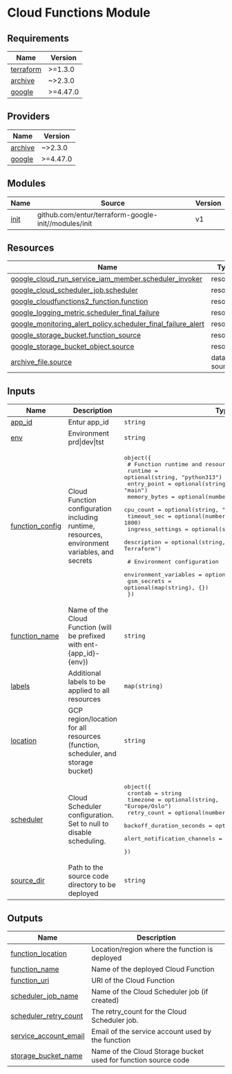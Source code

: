 # Cloud Functions Module

<!-- BEGIN_TF_DOCS -->
## Requirements

| Name | Version |
|------|---------|
| <a name="requirement_terraform"></a> [terraform](#requirement\_terraform) | >=1.3.0 |
| <a name="requirement_archive"></a> [archive](#requirement\_archive) | ~>2.3.0 |
| <a name="requirement_google"></a> [google](#requirement\_google) | >=4.47.0 |

## Providers

| Name | Version |
|------|---------|
| <a name="provider_archive"></a> [archive](#provider\_archive) | ~>2.3.0 |
| <a name="provider_google"></a> [google](#provider\_google) | >=4.47.0 |

## Modules

| Name | Source | Version |
|------|--------|---------|
| <a name="module_init"></a> [init](#module\_init) | github.com/entur/terraform-google-init//modules/init | v1 |

## Resources

| Name | Type |
|------|------|
| [google_cloud_run_service_iam_member.scheduler_invoker](https://registry.terraform.io/providers/hashicorp/google/latest/docs/resources/cloud_run_service_iam_member) | resource |
| [google_cloud_scheduler_job.scheduler](https://registry.terraform.io/providers/hashicorp/google/latest/docs/resources/cloud_scheduler_job) | resource |
| [google_cloudfunctions2_function.function](https://registry.terraform.io/providers/hashicorp/google/latest/docs/resources/cloudfunctions2_function) | resource |
| [google_logging_metric.scheduler_final_failure](https://registry.terraform.io/providers/hashicorp/google/latest/docs/resources/logging_metric) | resource |
| [google_monitoring_alert_policy.scheduler_final_failure_alert](https://registry.terraform.io/providers/hashicorp/google/latest/docs/resources/monitoring_alert_policy) | resource |
| [google_storage_bucket.function_source](https://registry.terraform.io/providers/hashicorp/google/latest/docs/resources/storage_bucket) | resource |
| [google_storage_bucket_object.source](https://registry.terraform.io/providers/hashicorp/google/latest/docs/resources/storage_bucket_object) | resource |
| [archive_file.source](https://registry.terraform.io/providers/hashicorp/archive/latest/docs/data-sources/file) | data source |

## Inputs

| Name | Description | Type | Default | Required |
|------|-------------|------|---------|:--------:|
| <a name="input_app_id"></a> [app\_id](#input\_app\_id) | Entur app\_id | `string` | n/a | yes |
| <a name="input_env"></a> [env](#input\_env) | Environment prd\|dev\|tst | `string` | n/a | yes |
| <a name="input_function_config"></a> [function\_config](#input\_function\_config) | Cloud Function configuration including runtime, resources, environment variables, and secrets | <pre>object({<br/>    # Function runtime and resources<br/>    runtime          = optional(string, "python313")<br/>    entry_point      = optional(string, "main")<br/>    memory_bytes     = optional(number, 256 * 1024 * 1024)<br/>    cpu_count        = optional(string, "1")<br/>    timeout_sec      = optional(number, 1800)<br/>    ingress_settings = optional(string, "ALLOW_ALL")<br/>    description      = optional(string, "Cloud Function deployed via Terraform")<br/><br/>    # Environment configuration<br/>    environment_variables = optional(map(string), {})<br/>    gsm_secrets           = optional(map(string), {})<br/>  })</pre> | `{}` | no |
| <a name="input_function_name"></a> [function\_name](#input\_function\_name) | Name of the Cloud Function (will be prefixed with ent-{app\_id}-{env}) | `string` | n/a | yes |
| <a name="input_labels"></a> [labels](#input\_labels) | Additional labels to be applied to all resources | `map(string)` | `{}` | no |
| <a name="input_location"></a> [location](#input\_location) | GCP region/location for all resources (function, scheduler, and storage bucket) | `string` | `"europe-west1"` | no |
| <a name="input_scheduler"></a> [scheduler](#input\_scheduler) | Cloud Scheduler configuration. Set to null to disable scheduling. | <pre>object({<br/>    crontab                     = string<br/>    timezone                    = optional(string, "Europe/Oslo")<br/>    retry_count                 = optional(number, 2)<br/>    backoff_duration_seconds    = optional(number, 300)<br/>    alert_notification_channels = optional(list(string), [])<br/>  })</pre> | `null` | no |
| <a name="input_source_dir"></a> [source\_dir](#input\_source\_dir) | Path to the source code directory to be deployed | `string` | n/a | yes |

## Outputs

| Name | Description |
|------|-------------|
| <a name="output_function_location"></a> [function\_location](#output\_function\_location) | Location/region where the function is deployed |
| <a name="output_function_name"></a> [function\_name](#output\_function\_name) | Name of the deployed Cloud Function |
| <a name="output_function_uri"></a> [function\_uri](#output\_function\_uri) | URI of the Cloud Function |
| <a name="output_scheduler_job_name"></a> [scheduler\_job\_name](#output\_scheduler\_job\_name) | Name of the Cloud Scheduler job (if created) |
| <a name="output_scheduler_retry_count"></a> [scheduler\_retry\_count](#output\_scheduler\_retry\_count) | The retry\_count for the Cloud Scheduler job. |
| <a name="output_service_account_email"></a> [service\_account\_email](#output\_service\_account\_email) | Email of the service account used by the function |
| <a name="output_storage_bucket_name"></a> [storage\_bucket\_name](#output\_storage\_bucket\_name) | Name of the Cloud Storage bucket used for function source code |
<!-- END_TF_DOCS -->